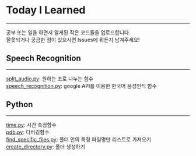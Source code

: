 # Today I Learned
---
공부 또는 일을 하면서 알게된 작은 코드들을 업로드합니다.<br>
잘못되거나 궁금한 점이 있으시면 Issues에 뭐든지 남겨주세요!

## Speech Recognition
---
[split_audio.py](https://github.com/ur-luella/Today-I-Learned/blob/master/Speech-Recognition/Split_audio.py): 원하는 초로 나누는 함수<br>
[speech_recognition.py](https://github.com/ur-luella/Today-I-Learned/blob/master/Speech-Recognition/speech_recognition.py): google API를 이용한 한국어 음성인식 함수<br>

## Python
---
[time.py](https://github.com/ur-luella/Today-I-Learned/blob/master/Python/time.py): 시간 측정함수<br>
[pdb.py](https://github.com/ur-luella/Today-I-Learned/blob/master/Python/pdb.py): 디버깅함수<br>
[find_specific_files.py](https://github.com/ur-luella/Today-I-Learned/blob/master/Python/find_specific_files.py): 폴더 안의 특정 파일명만 리스트로 가져오기<br>
[create_directory.py](https://github.com/ur-luella/Today-I-Learned/blob/master/Python/create_directory.py): 폴더 생성하기
